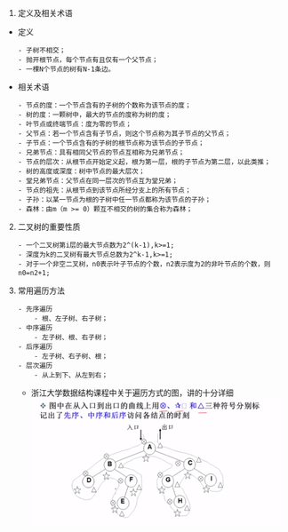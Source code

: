 1. 定义及相关术语
- 定义
    ```
    - 子树不相交；
    - 抛开根节点，每个节点有且仅有一个父节点；
    - 一棵N个节点的树有N-1条边。
    ```
- 相关术语
    ```
    - 节点的度：一个节点含有的子树的个数称为该节点的度；
    - 树的度：一颗树中，最大的节点的度称为树的度；
    - 叶节点或终端节点：度为零的节点；
    - 父节点：若一个节点含有子节点，则这个节点称为其子节点的父节点；
    - 子节点：一个节点含有的子树的根节点称为该节点的子节点；
    - 兄弟节点：具有相同父节点的节点互相称为兄弟节点；
    - 节点的层次：从根节点开始定义起，根为第一层，根的子节点为第二层，以此类推；
    - 树的高度或深度：树中节点的最大层次；
    - 堂兄弟节点：父节点在同一层次的节点互为堂兄弟；
    - 节点的祖先：从根节点到该节点所经分支上的所有节点；
    - 子孙：以某一节点为根的子树中任一节点都称为该节点的子孙；
    - 森林：由m（m >= 0）颗互不相交的树的集合称为森林；
    ```
2. 二叉树的重要性质
    ```
    - 一个二叉树第i层的最大节点数为2^(k-1),k>=1;
    - 深度为k的二叉树有最大节点总数为2^k-1,k>=1;
    - 对于一个非空二叉树，n0表示叶子节点的个数，n2表示度为2的非叶节点的个数，则n0=n2+1;
    ```
3. 常用遍历方法
    ```
    - 先序遍历
        - 根、左子树、右子树；
    - 中序遍历
        - 左子树、根、右子树；
    - 后序遍历
        - 左子树、右子树、根；
    - 层次遍历
        - 从上到下、从左到右；
    ```
    - 浙江大学数据结构课程中关于遍历方式的图，讲的十分详细   
    ![alt](../img/先中后序遍历的规则图.png)
